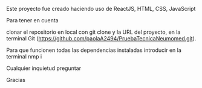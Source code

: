 Este proyecto fue creado haciendo uso de ReactJS, HTML, CSS, JavaScript

Para tener en cuenta

clonar el repositorio en local con git clone y la URL del proyecto, en la terminal Git (https://github.com/paolaA2494/PruebaTecnicaNeumomed.git).

Para que funcionen todas las dependencias instaladas introducir en la terminal nmp i


Cualquier inquietud preguntar 

Gracias